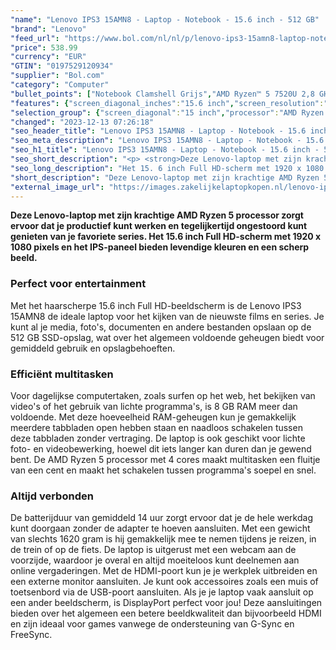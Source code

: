 ```yaml
---
"name": "Lenovo IPS3 15AMN8 - Laptop - Notebook - 15.6 inch - 512 GB"
"brand": "Lenovo"
"feed_url": "https://www.bol.com/nl/nl/p/lenovo-ips3-15amn8-laptop-notebook-15-6-inch-512-gb/9300000153065513"
"price": 538.99
"currency": "EUR"
"GTIN": "0197529120934"
"supplier": "Bol.com"
"category": "Computer"
"bullet_points": ["Notebook Clamshell Grijs","AMD Ryzen™ 5 7520U 2,8 GHz","39,6 cm (15.6\") Full HD 1920 x 1080 Pixels IPS LED backlight 16:9","8 GB LPDDR5-SDRAM 5500 MHz","512 GB SSD","AMD Radeon 610M","Wi-Fi 6 (802.11ax) Bluetooth 5.1","Lithium-Polymeer (LiPo) 47 Wh 11 uur 65 W","Windows 11 Home in S mode"]
"features": {"screen_diagonal_inches":"15.6 inch","screen_resolution":"1920 x 1080 Pixels","processor_family":"AMD Ryzen™ 5","memory_size":"8 GB","memory_type":"LPDDR5-SDRAM","total_storage_space":"512 GB","operating_system":"Windows 11 Home in S mode","battery_capacity":"47 Wh","width":"359,3 mm","depth":"235 mm","height":"17,9 mm","weight":"1,62 kg"}
"selection_group": {"screen_diagonal":"15 inch","processor":"AMD Ryzen 5","changed_price_past_3_days":false,"product_family":"IdeaPad"}
"changed": "2023-12-13 07:26:18"
"seo_header_title": "Lenovo IPS3 15AMN8 - Laptop - Notebook - 15.6 inch - 512 GB"
"seo_meta_description": "Lenovo IPS3 15AMN8 - Laptop - Notebook - 15.6 inch - 512 GB"
"seo_h1_title": "Lenovo IPS3 15AMN8 - Laptop - Notebook - 15.6 inch - 512 GB"
"seo_short_description": "<p> <strong>Deze Lenovo-laptop met zijn krachtige AMD Ryzen 5 processor zorgt ervoor dat je productief kunt werken en tegelijkertijd ongestoord kunt genieten van je favoriete series."
"seo_long_description": "Het 15. 6 inch Full HD-scherm met 1920 x 1080 pixels en het IPS-paneel bieden levendige kleuren en een scherp beeld. </strong> </p> <h3>Perfect voor entertainment</h3> <p> Met het haarscherpe 15. 6 inch Full HD-beeldscherm is de Lenovo IPS3 15AMN8 de ideale laptop voor het kijken van de nieuwste films en series. Je kunt al je media, foto's, documenten en andere bestanden opslaan op de 512 GB SSD-opslag, wat over het algemeen voldoende geheugen biedt voor gemiddeld gebruik en opslagbehoeften. </p> <h3>Efficiënt multitasken</h3> <p> Voor dagelijkse computertaken, zoals surfen op het web, het bekijken van video's of het gebruik van lichte programma's, is 8 GB RAM meer dan voldoende. Met deze hoeveelheid RAM-geheugen kun je gemakkelijk meerdere tabbladen open hebben staan en naadloos schakelen tussen deze tabbladen zonder vertraging. De laptop is ook geschikt voor lichte foto- en videobewerking, hoewel dit iets langer kan duren dan je gewend bent. De AMD Ryzen 5 processor met 4 cores maakt multitasken een fluitje van een cent en maakt het schakelen tussen programma's soepel en snel. </p> <h3>Altijd verbonden</h3> <p> De batterijduur van gemiddeld 14 uur zorgt ervoor dat je de hele werkdag kunt doorgaan zonder de adapter te hoeven aansluiten. Met een gewicht van slechts 1620 gram is hij gemakkelijk mee te nemen tijdens je reizen, in de trein of op de fiets. De laptop is uitgerust met een webcam aan de voorzijde, waardoor je overal en altijd moeiteloos kunt deelnemen aan online vergaderingen. Met de HDMI-poort kun je je werkplek uitbreiden en een externe monitor aansluiten. Je kunt ook accessoires zoals een muis of toetsenbord via de USB-poort aansluiten. Als je je laptop vaak aansluit op een ander beeldscherm, is DisplayPort perfect voor jou! Deze aansluitingen bieden over het algemeen een betere beeldkwaliteit dan bijvoorbeeld HDMI en zijn ideaal voor games vanwege de ondersteuning van G-Sync en FreeSync. </p>"
"short_description": "Deze Lenovo-laptop met zijn krachtige AMD Ryzen 5 processor zorgt ervoor dat je productief kunt werken en tegelijkertijd ongestoord kunt genieten van je favoriete series. Het 15.6 inch Full HD-scherm met 1920 x 1080 pixels en het IPS-paneel bieden levendige kleuren en een scherp beeld. Perfect voor entertainment Met het haarscherpe 15.6 inch Full HD-beeldscherm is de Lenovo IPS3 15AMN8 de ideale laptop voor het kijken van de nieuwste films en series. Je kunt al je media, foto's, documenten en andere bestanden opslaan op de 512 GB SSD-opslag, wat over het algemeen voldoende geheugen biedt voor gemiddeld gebruik en opslagbehoeften. Efficiënt multitasken Voor dagelijkse computertaken, zoals surfen op het web, het bekijken van video's of het gebruik van lichte programma's, is 8 GB RAM meer dan voldoende. Met deze hoeveelheid RAM-geheugen kun je gemakkelijk meerdere tabbladen open hebben staan en naadloos schakelen tussen deze tabbladen zonder vertraging. De laptop is ook geschikt voor lichte foto- en videobewerking, hoewel dit iets langer kan duren dan je gewend bent. De AMD Ryzen 5 processor met 4 cores maakt multitasken een fluitje van een cent en maakt het schakelen tussen programma's soepel en snel. Altijd verbonden De batterijduur van gemiddeld 14 uur zorgt ervoor dat je de hele werkdag kunt doorgaan zonder de adapter te hoeven aansluiten. Met een gewicht van slechts 1620 gram is hij gemakkelijk mee te nemen tijdens je reizen, in de trein of op de fiets. De laptop is uitgerust met een webcam aan de voorzijde, waardoor je overal en altijd moeiteloos kunt deelnemen aan online vergaderingen. Met de HDMI-poort kun je je werkplek uitbreiden en een externe monitor aansluiten. Je kunt ook accessoires zoals een muis of toetsenbord via de USB-poort aansluiten. Als je je laptop vaak aansluit op een ander beeldscherm, is DisplayPort perfect voor jou! Deze aansluitingen bieden over het algemeen een betere beeldkwaliteit dan bijvoorbeeld HDMI en zijn ideaal voor games vanwege de ondersteuning van G-Sync en FreeSync."
"external_image_url": "https://images.zakelijkelaptopkopen.nl/lenovo-ips3-15amn8-laptop-notebook-15-6-inch-512-gb.webp"
---
```


<p> <strong>Deze Lenovo-laptop met zijn krachtige AMD Ryzen 5 processor zorgt ervoor dat je productief kunt werken en tegelijkertijd ongestoord kunt genieten van je favoriete series. Het 15.6 inch Full HD-scherm met 1920 x 1080 pixels en het IPS-paneel bieden levendige kleuren en een scherp beeld.</strong> </p> <h3>Perfect voor entertainment</h3> <p> Met het haarscherpe 15.6 inch Full HD-beeldscherm is de Lenovo IPS3 15AMN8 de ideale laptop voor het kijken van de nieuwste films en series. Je kunt al je media, foto's, documenten en andere bestanden opslaan op de 512 GB SSD-opslag, wat over het algemeen voldoende geheugen biedt voor gemiddeld gebruik en opslagbehoeften. </p> <h3>Efficiënt multitasken</h3> <p> Voor dagelijkse computertaken, zoals surfen op het web, het bekijken van video's of het gebruik van lichte programma's, is 8 GB RAM meer dan voldoende. Met deze hoeveelheid RAM-geheugen kun je gemakkelijk meerdere tabbladen open hebben staan en naadloos schakelen tussen deze tabbladen zonder vertraging. De laptop is ook geschikt voor lichte foto- en videobewerking, hoewel dit iets langer kan duren dan je gewend bent. De AMD Ryzen 5 processor met 4 cores maakt multitasken een fluitje van een cent en maakt het schakelen tussen programma's soepel en snel. </p> <h3>Altijd verbonden</h3> <p> De batterijduur van gemiddeld 14 uur zorgt ervoor dat je de hele werkdag kunt doorgaan zonder de adapter te hoeven aansluiten. Met een gewicht van slechts 1620 gram is hij gemakkelijk mee te nemen tijdens je reizen, in de trein of op de fiets. De laptop is uitgerust met een webcam aan de voorzijde, waardoor je overal en altijd moeiteloos kunt deelnemen aan online vergaderingen. Met de HDMI-poort kun je je werkplek uitbreiden en een externe monitor aansluiten. Je kunt ook accessoires zoals een muis of toetsenbord via de USB-poort aansluiten. Als je je laptop vaak aansluit op een ander beeldscherm, is DisplayPort perfect voor jou! Deze aansluitingen bieden over het algemeen een betere beeldkwaliteit dan bijvoorbeeld HDMI en zijn ideaal voor games vanwege de ondersteuning van G-Sync en FreeSync. </p>
